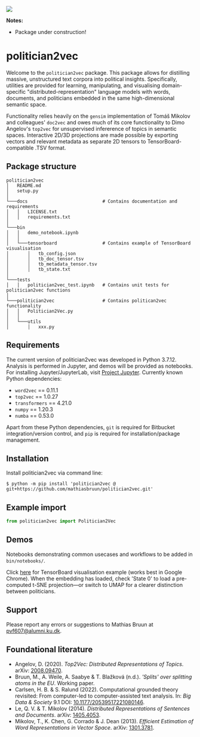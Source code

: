 ![](https://img.shields.io/badge/version-0.0.1-yellow.svg)

**Notes:**
- Package under construction!

# politician2vec

Welcome to the `politician2vec` package. This package allows for distilling massive, unstructured text corpora into political insights. Specifically, utilities are provided for learning, manipulating, and visualising domain-specific "distributed-representation" language models with words, documents, and politicians embedded in the same high-dimensional semantic space.

Functionality relies heavily on the `gensim` implementation of Tomáš Mikolov and colleagues' `doc2vec` and owes much of its core functionality to Dimo Angelov's `top2vec` for unsupervised infererence of topics in semantic spaces. Interactive 2D/3D projections are made possible by exporting vectors and relevant metadata as separate 2D tensors to TensorBoard-compatible .TSV format.

## Package structure

```
politician2vec
│   README.md
│   setup.py    
│   
└───docs                            # Contains documentation and requirements
│   │   LICENSE.txt
│   │   requirements.txt
│   
└───bin
│   │   demo_notebook.ipynb
│   │
│   └───tensorboard                 # Contains example of TensorBoard visualisation
│       │   tb_config.json
│       │   tb_doc_tensor.tsv
│       │   tb_metadata_tensor.tsv
│       │   tb_state.txt
│   
└───tests
│   │   politician2vec_test.ipynb   # Contains unit tests for politician2vec functions
│
└───politician2vec                  # Contains politican2vec functionality
│   │   Politician2Vec.py
│   │
│   └───utils
│       │   xxx.py
```

## Requirements

The current version of politician2vec was developed in Python 3.7.12. Analysis is performed in Jupyter, and demos will be provided as notebooks. For installing Jupyter/JupyterLab, visit [Project Jupyter](https://jupyter.org/). Currently known Python dependencies:

- `word2vec` == 0.11.1
- `top2vec` == 1.0.27
- `transformers` == 4.21.0
- `numpy` == 1.20.3
- `numba` == 0.53.0

Apart from these Python dependencies, `git` is required for Bitbucket integration/version control, and `pip` is required for installation/package management.

## Installation

Install politician2vec via command line:

`$ python -m pip install 'politician2vec @ git+https://github.com/mathiasbruun/politician2vec.git'`

## Example import

```python
from politician2vec import Politician2Vec
```

## Demos

Notebooks demonstrating common usecases and workflows to be added in `bin/notebooks/`.

Click <a href="https://projector.tensorflow.org/?config=https://bitbucket.org/advice-data-and-insights/tensorboard_input/raw/3a8dfc3fc19ef83d03832e89b207413ad918a1a3/projector_config.json" target="_blank">here</a> for TensorBoard visualisation example (works best in Google Chrome). When the embedding has loaded, check 'State 0' to load a pre-computed t-SNE projection—or switch to UMAP for a clearer distinction between politicians.

## Support

Please report any errors or suggestions to Mathias Bruun at [pvf607@alumni.ku.dk](mailto:pvf607@alumni.ku.dk).

## Foundational literature

- Angelov, D. (2020). *Top2Vec: Distributed Representations of Topics*. arXiv: [2008.09470](https://arxiv.org/abs/2008.09470).
- Bruun, M., A. Weile, A. Saabye & T. Blažková (n.d.). *'Splits' over splitting atoms in the EU*. Working paper.
- Carlsen, H. B. & S. Ralund (2022). Computational grounded theory revisited: From computer-led to computer-assisted text analysis. In: *Big Data & Society* 9.1 DOI: [10.1177/20539517221080146](http://journals.sagepub.com/doi/10.1177/20539517221080146).
- Le, Q. V. & T. Mikolov (2014). *Distributed Representations of Sentences and Documents*. arXiv: [1405.4053](https://arxiv.org/abs/1405.4053).
- Mikolov, T., K. Chen, G. Corrado & J. Dean (2013). *Efficient Estimation of Word Representations in Vector Space*. arXiv: [1301.3781](https://arxiv.org/abs/1301.3781).